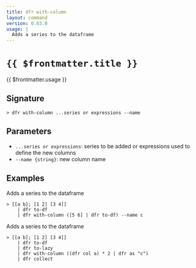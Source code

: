 ```yaml
---
title: dfr with-column
layout: command
version: 0.63.0
usage: |
  Adds a series to the dataframe
---
```


# `{{ $frontmatter.title }}`

<div style='white-space: pre-wrap;'>{{ $frontmatter.usage }}</div>

## Signature

```> dfr with-column ...series or expressions --name```

## Parameters

 -  `...series or expressions`: series to be added or expressions used to define the new columns
 -  `--name {string}`: new column name

## Examples

Adds a series to the dataframe
```shell
> [[a b]; [1 2] [3 4]]
    | dfr to-df
    | dfr with-column ([5 6] | dfr to-df) --name c
```

Adds a series to the dataframe
```shell
> [[a b]; [1 2] [3 4]]
    | dfr to-df
    | dfr to-lazy
    | dfr with-column ((dfr col a) * 2 | dfr as "c")
    | dfr collect
```
